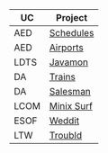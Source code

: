 | UC   | Project   |
|------|-----------|
|AED   |[Schedules](https://github.com/Ruben38Esteves/ProjetoAEDSchedule)  |
|AED   |[Airports](https://github.com/Ruben38Esteves/ProjetoAED-TransportesAereos)   |
|LDTS  |[Javamon](https://github.com/Ruben38Esteves/Project-LDTS-Pokemon)    |
|DA    |[Trains](https://github.com/Ruben38Esteves/Project-DA-Trains)     |
|DA    |[Salesman](https://github.com/Ruben38Esteves/Project-DA-TSP)   |
|LCOM  |[Minix Surf](https://github.com/Ruben38Esteves/Project-LCOM-MinixSurfers) |
|ESOF  |[Weddit](https://github.com/Ruben38Esteves/Project-ESOF-Weddit)     |
|LTW   |[Troubld](https://github.com/Ruben38Esteves/Project-LTW-Troubld)    |
